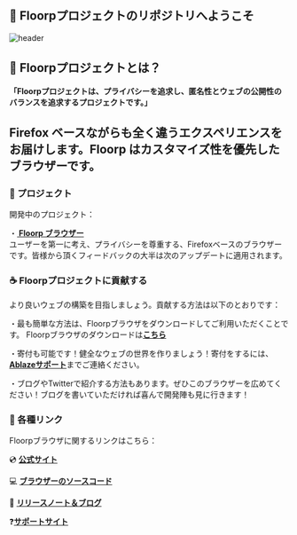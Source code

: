 ## 👋 Floorpプロジェクトのリポジトリへようこそ

![header](https://user-images.githubusercontent.com/73892113/149768491-79861cc9-26e8-4cff-89dc-5bb84843b425.png)



## 💫 Floorpプロジェクトとは？
<strong>「Floorpプロジェクトは、プライバシーを追求し、匿名性とウェブの公開性のバランスを追求するプロジェクトです。」</strong>

Firefox ベースながらも全く違うエクスペリエンスをお届けします。Floorp はカスタマイズ性を優先したブラウザーです。
<br>
---
### 🔨 プロジェクト

開発中のプロジェクト：

・<strong><a href="https://floorp.ablaze.one"> Floorp ブラウザー</a></strong><br>ユーザーを第一に考え、プライバシーを尊重する、Firefoxベースのブラウザーです。皆様から頂くフィードバックの大半は次のアップデートに適用されます。
<br>
### ☕ Floorpプロジェクトに貢献する

より良いウェブの構築を目指しましょう。貢献する方法は以下のとおりです：

・最も簡単な方法は、Floorpブラウザをダウンロードしてご利用いただくことです。 Floorpブラウザのダウンロードは<strong><a href="https://floorp.ablaze.one">こちら</a></strong>

・寄付も可能です！健全なウェブの世界を作りましょう！寄付をするには、<strong><a href="https://support.ablaze.one/contact">Ablazeサポート</a></strong>までご連絡ください。

・ブログやTwitterで紹介する方法もあります。ぜひこのブラウザーを広めてください！ブログを書いていただければ喜んで開発陣も見に行きます！

### 👐 各種リンク

Floorpブラウザに関するリンクはこちら：

💿 <strong><a href="https://floorp.ablaze.one">公式サイト</a></strong>

💻 <strong><a href="https://github.com/Floorp-Projects/Floorp">ブラウザーのソースコード</a></strong>

📘 <strong><a href="https://blog.ablaze.one">リリースノート＆ブログ</a></strong>

❓<strong><a href="https://support.ablaze.one">サポートサイト</a></strong>

